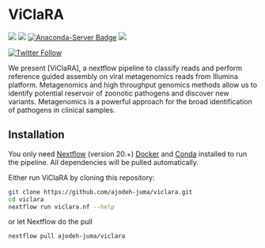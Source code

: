 # ViClaRA
![](http://img.shields.io/badge/nextflow-v20.04.1-lightgreen)
![](https://img.shields.io/badge/uses-docker-blue.svg)
[![Anaconda-Server Badge](https://anaconda.org/conda-forge/mlconjug/badges/installer/conda.svg)](https://conda.anaconda.org/conda-forge)
![](https://img.shields.io/badge/licence-MIT-lightgrey.svg)

[![Twitter Follow](https://img.shields.io/twitter/follow/john_juma.svg?style=social)](https://twitter.com/john_juma)

We present [ViClaRA], a nextflow pipeline to classify reads and perform reference guided assembly on viral metagenomics reads from Illumina platform. Metagenomics and high throughput genomics methods allow us to identify potential reservoir of zoonotic pathogens and discover new variants. Metagenomics is a powerful approach for the broad identification of pathogens in clinical samples.

## Installation

You only need [Nextflow](https://nf-co.re/usage/installation) (version 20.+) [Docker](https://docs.docker.com/engine/installation/) and [Conda](https://conda.io/projects/conda/en/latest/user-guide/install/index.html) installed to run the pipeline. All dependencies will be pulled automatically. 

Either run ViClaRA by cloning this repository:
```bash
git clone https://github.com/ajodeh-juma/viclara.git
cd viclara
nextflow run viclara.nf --help
```

or let Nextflow do the pull
```bash
nextflow pull ajodeh-juma/viclara
```